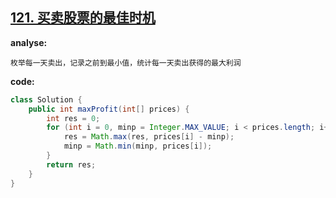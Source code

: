 ## [121. 买卖股票的最佳时机](https://leetcode-cn.com/problems/best-time-to-buy-and-sell-stock/)

**analyse:**

```
枚举每一天卖出，记录之前到最小值，统计每一天卖出获得的最大利润
```

**code:**

```java
class Solution {
    public int maxProfit(int[] prices) {
        int res = 0;
        for (int i = 0, minp = Integer.MAX_VALUE; i < prices.length; i++) {
            res = Math.max(res, prices[i] - minp);
            minp = Math.min(minp, prices[i]);
        }
        return res;
    }
}
```


